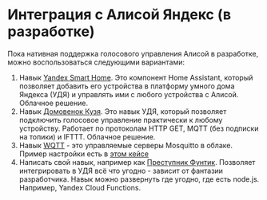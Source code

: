 # Интеграция с Алисой Яндекс (в разработке)

Пока нативная поддержка голосового управления Алисой в разработке, можно воспользоваться следующими вариантами:

1. Навык [Yandex Smart Home](https://yaha-cloud.ru/). Это компонент Home Assistant, который позволяет добавить его устройства в платформу умного дома Яндекса (УДЯ) и управлять ими с любого устройства с Алисой. Облачное решение.
2. Навык [Домовенок Кузя](/). Это навык УДЯ, который позволяет подключить голосовое управление практически к любому устройству. Работает по протоколам HTTP GET, MQTT (без подписки на топики) и IFTTT. Облачное решение.
3. Навык [WQTT](https://www.wqtt.ru/) - это управляемые серверы Mosquitto в облаке. Пример настройки есть в [этом кейсе](https://github.com/tsurkan-av/SLS/blob/main/AliceSkills/wqtt/)
4. Написать свой навык, например как [Преступник Фунтик](https://github.com/tsurkan-av/SLS/blob/main/AliceSkills/funtik/). Позволяет интегрировать в УДЯ всё что угодно - зависит от фантазии разработчика. Навык можно развернуть где угодно, где есть node.js. Например, Yandex Cloud Functions.
